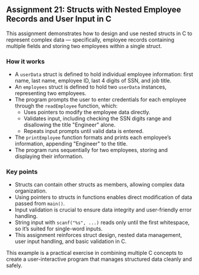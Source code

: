 ## Assignment 21: Structs with Nested Employee Records and User Input in C

This assignment demonstrates how to design and use nested structs in C to represent complex data — specifically, employee records containing multiple fields and storing two employees within a single struct.

### How it works

- A `userData` struct is defined to hold individual employee information: first name, last name, employee ID, last 4 digits of SSN, and job title.
- An `employees` struct is defined to hold two `userData` instances, representing two employees.
- The program prompts the user to enter credentials for each employee through the `readEmployee` function, which:
  - Uses pointers to modify the employee data directly.
  - Validates input, including checking the SSN digits range and disallowing the title "Engineer" alone.
  - Repeats input prompts until valid data is entered.
- The `printEmployee` function formats and prints each employee’s information, appending "Engineer" to the title.
- The program runs sequentially for two employees, storing and displaying their information.

### Key points

- Structs can contain other structs as members, allowing complex data organization.
- Using pointers to structs in functions enables direct modification of data passed from `main()`.
- Input validation is crucial to ensure data integrity and user-friendly error handling.
- String input with `scanf("%s", ...)` reads only until the first whitespace, so it’s suited for single-word inputs.
- This assignment reinforces struct design, nested data management, user input handling, and basic validation in C.

This example is a practical exercise in combining multiple C concepts to create a user-interactive program that manages structured data cleanly and safely.
